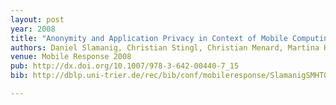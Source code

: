 ```yaml
---
layout: post
year: 2008
title: "Anonymity and Application Privacy in Context of Mobile Computing in eHealth"
authors: Daniel Slamanig, Christian Stingl, Christian Menard, Martina Heiligenbrunner, Jürgen Thierry
venue: Mobile Response 2008
pub: http://dx.doi.org/10.1007/978-3-642-00440-7_15
bib: http://dblp.uni-trier.de/rec/bib/conf/mobileresponse/SlamanigSMHT08

---
```


